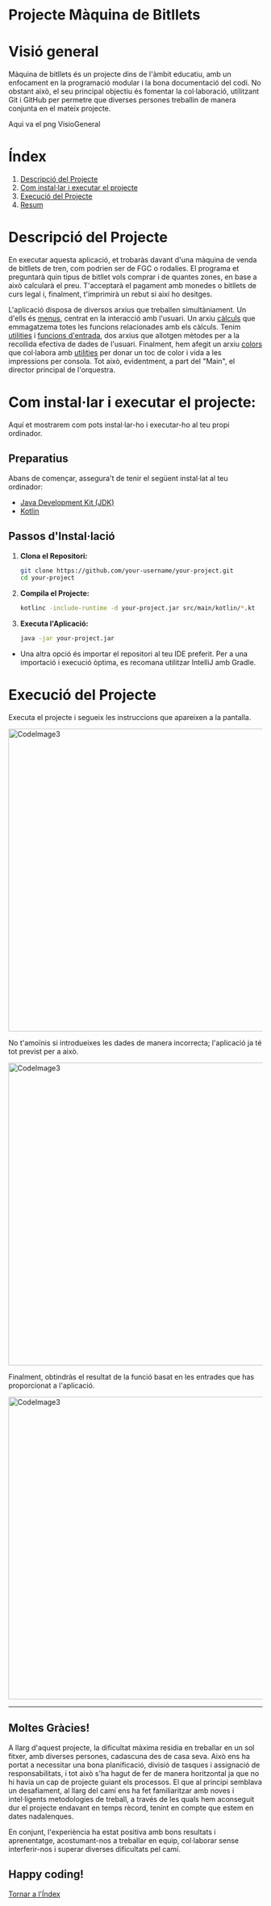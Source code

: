 # Projecte Màquina de Bitllets

# Visió general
Màquina de bitllets és un projecte dins de l'àmbit educatiu, amb un enfocament en la programació modular i la bona documentació del codi. No obstant això, el seu principal objectiu és fomentar la col·laboració, utilitzant Git i GitHub per permetre que diverses persones treballin de manera conjunta en el mateix projecte.

Aqui va el png VisioGeneral

<a id = "toc"></a>
# Índex
1. [Descripció del Projecte](#project-description)
2. [Com instal·lar i executar el projecte](#install)
3. [Execució del Projecte](#execution)
4. [Resum](#summary)

<a id = "project-description"></a>
# Descripció del Projecte
En executar aquesta aplicació, et trobaràs davant d'una màquina de venda de bitllets de tren, com podrien ser de FGC o rodalies. El programa et preguntarà quin tipus de bitllet vols comprar i de quantes zones, en base a això calcularà el preu. T'acceptarà el pagament amb monedes o bitllets de curs legal i, finalment, t'imprimirà un rebut si així ho desitges.

L'aplicació disposa de diversos arxius que treballen simultàniament. Un d'ells és [menus](/src/main/kotlin/menus.kt), centrat en la interacció amb l'usuari. Un arxiu [càlculs](/src/main/kotlin/calculs.kt) que emmagatzema totes les funcions relacionades amb els càlculs. Tenim [utilities](/src/main/kotlin/utilities.kt) i [funcions d'entrada](/src/main/kotlin/funcionsEntrada.kt), dos arxius que allotgen mètodes per a la recollida efectiva de dades de l'usuari. Finalment, hem afegit un arxiu [colors](/src/main/kotlin/colors.kt) que col·labora amb [utilities](/src/main/kotlin/utilities.kt) per donar un toc de color i vida a les impressions per consola. Tot això, evidentment, a part del "Main", el director principal de l'orquestra.

<a id = "install"></a>
# Com instal·lar i executar el projecte:
Aquí et mostrarem com pots instal·lar-ho i executar-ho al teu propi ordinador.

## Preparatius
Abans de començar, assegura't de tenir el següent instal·lat al teu ordinador:

- [Java Development Kit (JDK)](https://www.oracle.com/java/technologies/javase-downloads.html)
- [Kotlin](https://kotlinlang.org/docs/tutorials/command-line.html)

## Passos d'Instal·lació

1. **Clona el Repositori:**
   ```bash
   git clone https://github.com/your-username/your-project.git
   cd your-project
   ```
2. **Compila el Projecte:**
   ```bash
   kotlinc -include-runtime -d your-project.jar src/main/kotlin/*.kt
   ```
3. **Executa l'Aplicació:**
   ```bash
   java -jar your-project.jar
   ```
- Una altra opció és importar el repositori al teu IDE preferit. Per a una importació i execució òptima, es recomana utilitzar IntelliJ amb Gradle.


<a id="execution"></a>
# Execució del Projecte

Executa el projecte i segueix les instruccions que apareixen a la pantalla.

<img src="images/execution2.png" alt="CodeImage3" width="600"/>

No t'amoïnis si introdueixes les dades de manera incorrecta; l'aplicació ja té tot previst per a això.

<img src="images/executionErrors.png" alt="CodeImage3" width="600"/>

Finalment, obtindràs el resultat de la funció basat en les entrades que has proporcionat a l'aplicació.

<img src="images/execution.png" alt="CodeImage3" width="600"/>


---
<a id="summary"></a>
## Moltes Gràcies!

A llarg d'aquest projecte, la dificultat màxima residia en treballar en un sol fitxer, amb diverses persones, cadascuna des de casa seva. Això ens ha portat a necessitar una bona planificació, divisió de tasques i assignació de responsabilitats, i tot això s'ha hagut de fer de manera horitzontal ja que no hi havia un cap de projecte guiant els processos. El que al principi semblava un desafiament, al llarg del camí ens ha fet familiaritzar amb noves i intel·ligents metodologies de treball, a través de les quals hem aconseguit dur el projecte endavant en temps rècord, tenint en compte que estem en dates nadalenques.

En conjunt, l'experiència ha estat positiva amb bons resultats i aprenentatge, acostumant-nos a treballar en equip, col·laborar sense interferir-nos i superar diverses dificultats pel camí.

Happy coding!
---
[Tornar a l'Índex](#toc)
